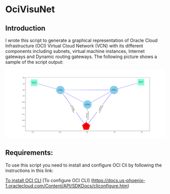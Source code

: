 # OciVisuNet
## Introduction
I wrote this script to generate a graphical representation of Oracle Cloud Infrastructure (OCI) Virtual Cloud Network (VCN) with its different components including subnets, virtual machine instances, Internet gateways and Dynamic routing gateways. The following picture shows a sample of the script output:

![alt text](Figure_1-1.png "Description goes here")

## Requirements:
To use this script you need to install and configure OCI Cli by following the instructions in this link:

[To install OCI CLI](https://github.com/oracle/oci-cli)
[To configure OCI CLI] (https://docs.us-phoenix-1.oraclecloud.com/Content/API/SDKDocs/cliconfigure.htm)
